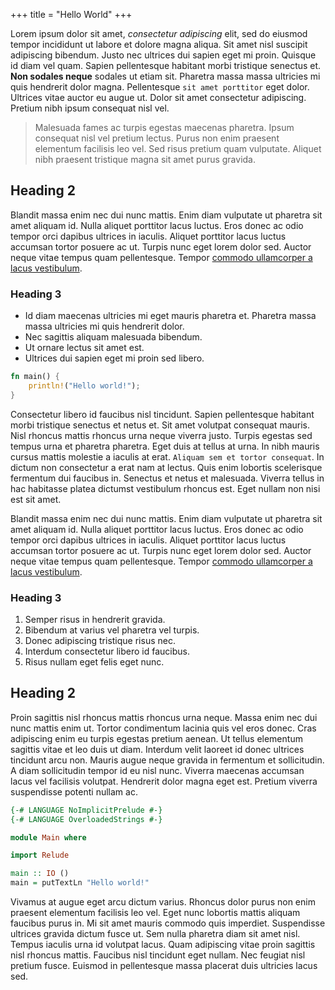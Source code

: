 +++
title = "Hello World"
+++

Lorem ipsum dolor sit amet, _consectetur adipiscing_ elit, sed do eiusmod tempor
incididunt ut labore et dolore magna aliqua. Sit amet nisl suscipit adipiscing
bibendum. Justo nec ultrices dui sapien eget mi proin. Quisque id diam vel quam.
Sapien pellentesque habitant morbi tristique senectus et. **Non sodales neque**
sodales ut etiam sit. Pharetra massa massa ultricies mi quis hendrerit dolor
magna. Pellentesque `sit amet porttitor` eget dolor. Ultrices vitae auctor eu
augue ut. Dolor sit amet consectetur adipiscing. Pretium nibh ipsum consequat
nisl vel.


> Malesuada fames ac turpis egestas maecenas pharetra. Ipsum consequat nisl vel
> pretium lectus. Purus non enim praesent elementum facilisis leo vel. Sed risus
> pretium quam vulputate. Aliquet nibh praesent tristique magna sit amet purus
> gravida.

## Heading 2

Blandit massa enim nec dui nunc mattis. Enim diam vulputate ut pharetra sit amet
aliquam id. Nulla aliquet porttitor lacus luctus. Eros donec ac odio tempor orci
dapibus ultrices in iaculis. Aliquet porttitor lacus luctus accumsan tortor
posuere ac ut. Turpis nunc eget lorem dolor sed. Auctor neque vitae tempus quam
pellentesque. Tempor [commodo ullamcorper a lacus vestibulum](https://evanrelf.com).

### Heading 3

- Id diam maecenas ultricies mi eget mauris pharetra et. Pharetra massa massa
  ultricies mi quis hendrerit dolor.
- Nec sagittis aliquam malesuada bibendum.
- Ut ornare lectus sit amet est.
- Ultrices dui sapien eget mi proin sed libero.

```rust
fn main() {
    println!("Hello world!");
}
```

Consectetur libero id faucibus nisl tincidunt. Sapien pellentesque habitant
morbi tristique senectus et netus et. Sit amet volutpat consequat mauris. Nisl
rhoncus mattis rhoncus urna neque viverra justo. Turpis egestas sed tempus urna
et pharetra pharetra. Eget duis at tellus at urna. In nibh mauris cursus mattis
molestie a iaculis at erat. `Aliquam sem et tortor consequat`. In dictum non
consectetur a erat nam at lectus. Quis enim lobortis scelerisque fermentum dui
faucibus in. Senectus et netus et malesuada. Viverra tellus in hac habitasse
platea dictumst vestibulum rhoncus est. Eget nullam non nisi est sit amet.

Blandit massa enim nec dui nunc mattis. Enim diam vulputate ut pharetra sit amet
aliquam id. Nulla aliquet porttitor lacus luctus. Eros donec ac odio tempor orci
dapibus ultrices in iaculis. Aliquet porttitor lacus luctus accumsan tortor
posuere ac ut. Turpis nunc eget lorem dolor sed. Auctor neque vitae tempus quam
pellentesque. Tempor [commodo ullamcorper a lacus vestibulum](https://evanrelf.com).

### Heading 3

1. Semper risus in hendrerit gravida.
2. Bibendum at varius vel pharetra vel turpis.
3. Donec adipiscing tristique risus nec.
4. Interdum consectetur libero id faucibus.
5. Risus nullam eget felis eget nunc.

## Heading 2

Proin sagittis nisl rhoncus mattis rhoncus urna neque. Massa enim nec
dui nunc mattis enim ut. Tortor condimentum lacinia quis vel eros donec. Cras
adipiscing enim eu turpis egestas pretium aenean. Ut tellus elementum sagittis
vitae et leo duis ut diam. Interdum velit laoreet id donec ultrices tincidunt
arcu non. Mauris augue neque gravida in fermentum et sollicitudin. A diam
sollicitudin tempor id eu nisl nunc. Viverra maecenas accumsan lacus vel
facilisis volutpat. Hendrerit dolor magna eget est. Pretium viverra suspendisse
potenti nullam ac.

```haskell
{-# LANGUAGE NoImplicitPrelude #-}
{-# LANGUAGE OverloadedStrings #-}

module Main where

import Relude

main :: IO ()
main = putTextLn "Hello world!"
```

Vivamus at augue eget arcu dictum varius. Rhoncus dolor purus non enim praesent
elementum facilisis leo vel. Eget nunc lobortis mattis aliquam faucibus purus
in. Mi sit amet mauris commodo quis imperdiet. Suspendisse ultrices gravida
dictum fusce ut. Sem nulla pharetra diam sit amet nisl. Tempus iaculis urna id
volutpat lacus. Quam adipiscing vitae proin sagittis nisl rhoncus mattis.
Faucibus nisl tincidunt eget nullam. Nec feugiat nisl pretium fusce. Euismod in
pellentesque massa placerat duis ultricies lacus sed.
